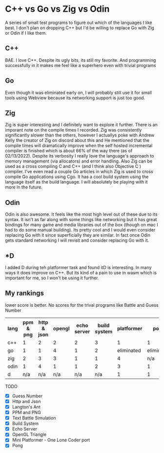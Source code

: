 # C++ vs Go vs Zig vs Odin
A series of small test programs to figure out which of the languages I like best. I don't plan on dropping C++ but I'd be willing to replace Go with Zig or Odin if I like them.

## C++
BAE. I love C++. Despite its ugly bits, its still my favorite. And programming successfully in it makes me feel like a superhero even with trivial programs
## Go
Even though it was eliminated early on, I will probably still use it for small tools using Webview because its networking support is just too good.
## Zig
Zig is super interesting and I definitely want to explore it further. There is an imporant note on the compile times I recorded. Zig was consistently significantly slower than the others, however I actuallys poke with Andrew Kelly the creator of Zig on discord about this and He mentioned that the compile times will dramatically improve when the self hosted incremental compiler is finished which is about 66% of the way there (as of 02/13/2022). Despite its verbosity I really love the language's approach to memory management (via allocators) and error handling. Also Zig can be used as a cross compiling C and C++ (and I think also Objective C ) compiler. I've even read a couple Go articles in which Zig is used to cross compile Go applications using Cgo. It has a cool build system using the language itself as the build language. I will absolutely be playing with it more in the future.
## Odin
Odin is also awesome. It feels like the most high level out of these due to its syntax. It isn't as far along with some things like networking but it has great bindings for many game and media libraries out of the box (though on mac I had to do some manual building). Its pretty cool and I would even consider replacing Go with it since superficially they are similar. In fact once Odin gets standard networking I will revisit and consider replacing Go with it.
## *D
I added D during teh platformer task and found itD is interesting. In many ways it does improve on C++. But its kind of a pain to use in wasm which is important for me, so I won't be using it further.
## My rankings 
lower score is better. No scores for the trival programs like Battle and Guess Number
<table>
    <th>lang</th>
    <th>ppm & png</th>
    <th>http & json</th>
    <th>opengl</th>
    <th>echo server</th>
    <th>build system</th>
    <th>platformer</th>
    <th>pong</th>
    <th>total</th>
    <tr>
        <td>c++</td> 
        <td name="ppm">1</td>
        <td name="http">2</td>
        <td name="opengl">2</td>
        <td name="echo server">2</td>
        <td name="build system">3</td>
        <td name="platformer">1</td>
        <td name="pong">1</td>
        <td name="total">12</td>
    </tr>
    <tr>
        <td>go</td> 
        <td name="ppm">1</td>
        <td name="http">1</td>
        <td name="opengl">4</td>
        <td name="echo server">1</td>
        <td name="build system">2</td>
        <td name="platformer">eliminated</td>
        <td name="pong">eliminated</td>
        <td name="total">9</td>
    </tr>
    <tr>
        <td>zig</td> 
        <td name="ppm">2</td>
        <td name="http">3</td>
        <td name="opengl">3</td>
        <td name="echo server">1</td>
        <td name="build system">1</td>
        <td name="platformer">4</td>
        <td name="pong">n/a</td>
        <td name="total">14</td>
    </tr>
    <tr>
        <td>odin</td> 
        <td name="ppm">1</td>
        <td name="http">4</td>
        <td name="opengl">1</td>
        <td name="echo server">1</td>
        <td name="build system">2</td>
        <td name="platformer">3</td>
        <td name="pong">1</td>
        <td name="total">13</td>
    </tr>
    <tr>
        <td>d</td> 
        <td name="ppm">n/a</td>
        <td name="http">n/a</td>
        <td name="opengl">n/a</td>
        <td name="echo server">n/a</td>
        <td name="build system">n/a</td>
        <td name="platformer">1</td>
        <td name="pong">1</td>
        <td name="total">tbd</td>
    </tr>
</table>

TODO
- [X] Guess Number
- [X] Http and Json
- [X] Langton's Ant
- [X] PPM and PNG
- [X] Text Battle Simulation
- [X] Build System
- [X] Echo Server
- [X] OpenGL Triangle
- [X] Mini Platformer - One Lone Coder port
- [X] Pong